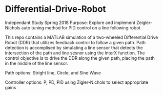 # Differential-Drive-Robot
Independant Study Spring 2018
Purpose: Explore and implement Zeigler-Nichols auto tuning method for PID control on a line following robot

This repo contains a MATLAB simulation of a two-wheeled Differential Drive Robot (DDR) that utilizes feedback control to follow a given path. Path detection is accomplised by simulating a line sensor that detects the intersection of the path and line sesnor using the InterX function. The control objective is to drive the DDR along the given path, placing the path in the middle of the line sensor.

Path options: Stright line, Circle, and Sine Wave

Controller options: P, PD, PID using Zigler-Nichols to select appropriate gains
